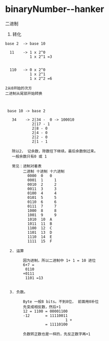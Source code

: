 # binaryNumber--hanker

二进制

  1. 转化

    base 2  -> base 10

      11    -> 1 x 2^0 
               1 x 2^1 =3


      110   -> 0 x 2^0 
               1 x 2^1 
               1 x 2^2 =6
             
    2从0开始的次方
    二进制从尾部开始转换
    
    
    
     base 10 -> base 2 
        
       34    -> 2|34 -  0 -> 100010
                2|17 - 1
                2|8 - 0
                2|4 - 0
                2|2 - 0
                2|1 - 1
                
       除以2， 记余数，除数往下继续。最后余数倒过来。
       一般余数只有0 或 1
       
       常见：进制对着表
            二进制	十进制	十六进制
              0000	0 	0
              0001	1	  1
              0010	2	  2
              0011	3	  3
              0100	4	  4
              0101	5	  5
              0110	6	  6
              0111	7	  7
              1000	8	  8
              1001	9	  9
              1010	10	A
              1011	11	B
              1100	12	C
              1101	13	D
              1110	14	E
              1111	15	F
      
      2. 运算
      
            因为进制，所以二进制中 1+ 1 = 10 进位
            6+7 =
             0110
            +0111
             1101 =13
             
             
      3. 负数。
            
            Byte 一般8 bits。不到8位， 前面用0补位
            先变成相反数，然后+1
            12 = 1100 = 00001100
            -12       = 11110011
                               1 +
                      = 11110100
                      
            负数转正数也是一样的，先反正数字再+1

